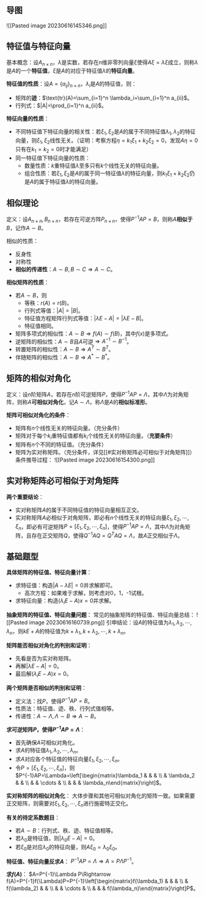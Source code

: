 
## 导图

![[Pasted image 20230616145346.png]]

## 特征值与特征向量

基本概念：设$A_{n\times n}$，$\lambda$是实数，若存在$n$维非零列向量$\xi$使得$A\xi=\lambda\xi$成立，则称$\lambda$是$A$的一个**特征值**，$\xi$是$A$的对应于特征值$\lambda$的**特征向量**。

**特征值的性质**：设$A=\{a_{ij}\}_{n\times n}$，$\lambda_i$是$A$的特征值，则：
- 矩阵的**迹**：$\text{tr}(A)=\sum_{i=1}^n \lambda_i=\sum_{i=1}^n a_{ii}$。
- 行列式：$|A|=\prod_{i=1}^n a_{ii}$。

**特征向量的性质**：
- 不同特征值下特征向量的相关性：若$\xi_1,\xi_2$是$A$的属于不同特征值$\lambda_1,\lambda_2$的特征向量，则$\xi_1,\xi_2$线性无关。（证明：考察方程$\eta=k_1\xi_1+k_2\xi_2=0$，发现$A\eta=0$只有在$k_1=k_2=0$时才能满足）
- 同一特征值下特征向量的性质：
	- 数量性质：$k$重特征值$\lambda$至多只有$k$个线性无关的特征向量。
	- 组合性质：若$\xi_1,\xi_2$是$A$的属于同一特征值$\lambda$的特征向量，则$k_1\xi_1+k_2\xi_2$仍是$A$的属于特征值$\lambda$的特征向量。

## 相似理论

定义：设$A_{n\times n},B_{n\times n}$，若存在可逆方阵$P_{n\times n}$，使得$P^{-1}AP=B$，则称$A$**相似于**$B$，记作$A\sim B$。


相似的性质：
- 反身性
- 对称性
- **相似的传递性**：$A\sim B,B\sim C\Rightarrow A\sim C$。

**相似矩阵的性质**：
- 若$A\sim B$，则
	- 等秩：$r(A)=r(B)$。
	- 行列式等值：$|A|=|B|$。
	- 特征值方程矩阵行列式等值：$|\lambda E-A|=|\lambda E-B|$。
	- 特征值相同。
- 矩阵多项式的相似性：$A\sim B\Rightarrow f(A)\sim f(B)$，其中$f(x)$是多项式。
- 逆矩阵的相似性：$A\sim B$且$A$可逆$\Rightarrow A^{-1}\sim B^{-1}$。
- 转置矩阵的相似性：$A\sim B\Rightarrow A^T\sim B^T$。
- 伴随矩阵的相似性：$A\sim B\Rightarrow A^*\sim B^*$。

## 矩阵的相似对角化

定义：设$n$阶矩阵$A$，若存在$n$阶可逆矩阵$P$，使得$P^{-1}AP=\Lambda$，其中$\Lambda$为对角矩阵，则称$A$**可相似对角化**，记$A\sim \Lambda$，称$\Lambda$是$A$的**相似标准形**。

**矩阵可相似对角化的条件**：
- 矩阵有$n$个线性无关的特征向量。（充分条件）
- 矩阵对于每个$k_i$重特征值都有$k_i$个线性无关的特征向量。（**充要条件**）
- 矩阵有$n$个不同的特征值。（充分条件）
- 矩阵为实对称矩阵。（充分条件，详见[[#实对称矩阵必可相似于对角矩阵]]）
条件推导过程：
![[Pasted image 20230616154300.png]]

## 实对称矩阵必可相似于对角矩阵

**两个重要结论**：
- 实对称矩阵$A$的属于不同特征值的特征向量相互正交。
- 实对称矩阵$A$必相似于对角矩阵，即必有$n$个线性无关的特征向量$\xi_1,\xi_2,\cdots,\xi_n$，即必有可逆矩阵$P=[\xi_1,\xi_2,\cdots,\xi_n]$，使得$P^{-1}AP=\Lambda$，其中$\Lambda$为对角矩阵，且存在正交矩阵$Q$，使得$Q^{-1}AQ=Q^TAQ=\Lambda$，故$A$正交相似于$\Lambda$。

## 基础题型

**具体矩阵的特征值、特征向量计算**：
- 求特征值：构造$|A-\lambda E|=0$并求解即可。
	- 高次方程：如果难于求解，则考虑对0，1，-1试根。
- 求特征向量：构造$(\lambda_i E-A)x=0$并求解。

**抽象矩阵的特征值、特征向量问题**：
常见的抽象矩阵的特征值、特征向量总结：
![[Pasted image 20230616160739.png]]
引申结论：设$A$的特征值为$\lambda_1,\lambda_2,\cdots,\lambda_n$，则$kE+A$的特征值为$k+\lambda_1,k+\lambda_2,\cdots,k+\lambda_n$。

**矩阵能否相似对角化的判别和证明**：
- 先看是否为实对称矩阵。
- 再解$|\lambda E-A|=0$。
- 最后解$(\lambda_i E-A)x=0$。

**两个矩阵是否相似的判别和证明**：
- 定义法：找$P$，使得$P^{-1}AP=B$。
- 性质法：特征值、迹、秩、行列式值相等。
- 传递性：$A\sim \Lambda,\Lambda\sim B\Rightarrow A\sim B$。

**求可逆矩阵$P$，使得$P^{-1}AP=\Lambda$**：
- 首先确保$A$可相似对角化。
- 求$A$的特征值$\lambda_1,\lambda_2,\cdots,\lambda_n$。
- 求$A$对应各个特征值的特征向量$\xi_1,\xi_2,\cdots,\xi_n$。
- 令$P=[\xi_1,\xi_2,\cdots,\xi_n]$，则$P^{-1}AP=\Lambda=\left[\begin{matrix}\lambda_1 & & & \\ & \lambda_2 & & \\ & & \cdots & \\ & & & \lambda_n\end{matrix}\right]$。

**实对称矩阵的相似对角化**：
大体步骤和其他可相似对角化的矩阵一致。如果需要正交矩阵，则需要对$\xi_1,\xi_2,\cdots,\xi_n$进行施密特正交化。

**有关的待定系数题目**：
- 若$A\sim B$：行列式、秩、迹、特征值相等。
- 若$\lambda_0$是特征值，则$|\lambda_0 E-A|=0$。
- 若$\xi_0$是对应$\lambda_0$的特征向量，则$A\xi_0=\lambda_0\xi_0$。

**特征值、特征向量反求$A$**：
$P^{-1}AP=\Lambda\Rightarrow A=P\Lambda P^{-1}$。

**求$f(A)$**：
$A=P^{-1}\Lambda P\Rightarrow f(A)=P^{-1}f(\Lambda)P=P^{-1}\left[\begin{matrix}f(\lambda_1) & & & \\ & f(\lambda_2) & & \\ & & \cdots & \\ & & & f(\lambda_n)\end{matrix}\right]P$。


